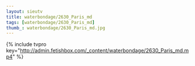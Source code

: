 ```yaml
--- 
layout: sieutv
title: waterbondage/2630_Paris_md
tags: [waterbondage/2630_Paris_md]
thumb_: waterbondage/2630_Paris_md.jpg
---
```

{% include tvpro key="http://admin.fetishbox.com/_content/waterbondage/2630_Paris_md.mp4" %} 
